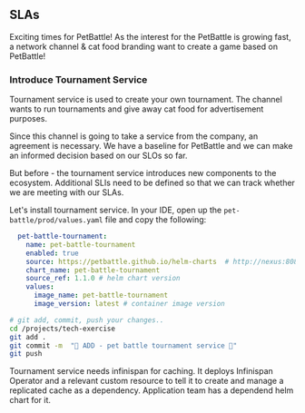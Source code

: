 ## SLAs
Exciting times for PetBattle! As the interest for the PetBattle is growing fast, a network channel & cat food branding want to create a game based on PetBattle!

### Introduce Tournament Service
Tournament service is used to create your own tournament. The channel wants to run tournaments and give away cat food for advertisement purposes. 

Since this channel is going to take a service from the company, an agreement is necessary. We have a baseline for PetBattle and we can make an informed decision based on our SLOs so far.

But before - the tournament service introduces new components to the ecosystem. Additional SLIs need to be defined so that we can track whether we are meeting with our SLAs. 

Let's install tournament service. In your IDE, open up the `pet-battle/prod/values.yaml` file and copy the following:

```yaml
  pet-battle-tournament:
    name: pet-battle-tournament
    enabled: true
    source: https://petbattle.github.io/helm-charts  # http://nexus:8081/repository/helm-charts
    chart_name: pet-battle-tournament
    source_ref: 1.1.0 # helm chart version
    values:
      image_name: pet-battle-tournament
      image_version: latest # container image version
```

```bash
# git add, commit, push your changes..
cd /projects/tech-exercise
git add .
git commit -m  "🐩 ADD - pet battle tournament service 🐩" 
git push 
```

Tournament service needs infinispan for caching. It deploys Infinispan Operator and a relevant custom resource to tell it to create and manage a replicated cache as a dependency. Application team has a dependend helm chart for it.  
